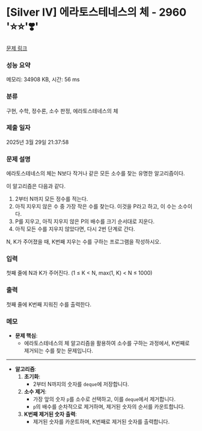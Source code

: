 # [Silver IV] 에라토스테네스의 체 - 2960 '⭐⭐'❣️'

[문제 링크](https://www.acmicpc.net/problem/2960) 

### 성능 요약

메모리: 34908 KB, 시간: 56 ms

### 분류

구현, 수학, 정수론, 소수 판정, 에라토스테네스의 체

### 제출 일자

2025년 3월 29일 21:37:58

### 문제 설명

<p>에라토스테네스의 체는 N보다 작거나 같은 모든 소수를 찾는 유명한 알고리즘이다.</p>

<p>이 알고리즘은 다음과 같다.</p>

<ol>
	<li>2부터 N까지 모든 정수를 적는다.</li>
	<li>아직 지우지 않은 수 중 가장 작은 수를 찾는다. 이것을 P라고 하고, 이 수는 소수이다.</li>
	<li>P를 지우고, 아직 지우지 않은 P의 배수를 크기 순서대로 지운다.</li>
	<li>아직 모든 수를 지우지 않았다면, 다시 2번 단계로 간다.</li>
</ol>

<p>N, K가 주어졌을 때, K번째 지우는 수를 구하는 프로그램을 작성하시오.</p>

### 입력 

 <p>첫째 줄에 N과 K가 주어진다. (1 ≤ K < N, max(1, K) < N ≤ 1000)</p>

### 출력 

 <p>첫째 줄에 K번째 지워진 수를 출력한다.</p>

### 메모

- **문제 핵심**:
  - 에라토스테네스의 체 알고리즘을 활용하여 소수를 구하는 과정에서, K번째로 제거되는 수를 찾는 문제입니다.

---

- **알고리즘**:
  1. **초기화**:
     - 2부터 N까지의 숫자를 `deque`에 저장합니다.
  2. **소수 제거**:
     - 가장 앞의 숫자 `p`를 소수로 선택하고, 이를 `deque`에서 제거합니다.
     - `p`의 배수를 순차적으로 제거하며, 제거된 숫자의 순서를 카운트합니다.
  3. **K번째 제거된 숫자 출력**:
     - 제거된 숫자를 카운트하며, K번째로 제거된 숫자를 출력합니다.
